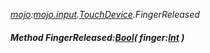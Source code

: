 _[mojo](../../modules/mojo/mojo-module.md):[mojo.input](../../modules/mojo/mojo-input.md).[TouchDevice](../../modules/mojo/mojo-input-touchdevice.md).FingerReleased_
##### Method FingerReleased:[Bool](../../modules/wonkey/wonkey-types-bool.md)( finger:[Int](../../modules/wonkey/wonkey-types-int.md) )
